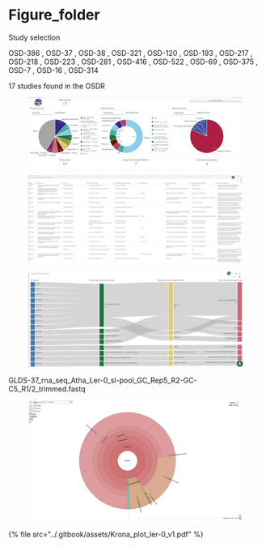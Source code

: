 # Figure\_folder

Study selection

OSD-386 , OSD-37 , OSD-38 , OSD-321 , OSD-120 , OSD-193 , OSD-217 , OSD-218 , OSD-223 , OSD-281 , OSD-416 , OSD-522 , OSD-69 , OSD-375 , OSD-7 , OSD-16 , OSD-314



17 studies found in the OSDR

<figure><img src="../.gitbook/assets/image (1) (1) (1).png" alt=""><figcaption></figcaption></figure>

<figure><img src="../.gitbook/assets/image (3).png" alt=""><figcaption></figcaption></figure>





<figure><img src="../.gitbook/assets/image (2) (1) (1).png" alt=""><figcaption></figcaption></figure>





GLDS-37\_rna\_seq\_Atha\_Ler-0\_sl-pool\_GC\_Rep5\_R2-GC-C5\_R1/2\_trimmed.fastq



<figure><img src="../.gitbook/assets/Krona_plot_ler-0_v1.png" alt=""><figcaption></figcaption></figure>

{% file src="../.gitbook/assets/Krona_plot_ler-0_v1.pdf" %}
